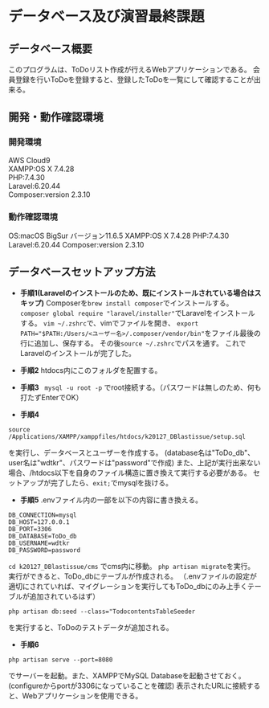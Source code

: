 # データベース及び演習最終課題
## データベース概要
このプログラムは、ToDoリスト作成が行えるWebアプリケーションである。
会員登録を行いToDoを登録すると、登録したToDoを一覧にして確認することが出来る。
## 開発・動作確認環境
### 開発環境
AWS Cloud9   
XAMPP:OS X 7.4.28    
PHP:7.4.30    
Laravel:6.20.44   
Composer:version 2.3.10
### 動作確認環境
OS:macOS BigSur バージョン11.6.5
XAMPP:OS X 7.4.28
PHP:7.4.30
Laravel:6.20.44
Composer:version 2.3.10
## データベースセットアップ方法
* **手順1(Laravelのインストールのため、既にインストールされている場合はスキップ)**
Composerを```brew install composer```でインストールする。
```composer global require "laravel/installer"```でLaravelをインストールする。
```vim ~/.zshrc```で、vimでファイルを開き、
```export PATH="$PATH:/Users/<ユーザー名>/.composer/vendor/bin"```をファイル最後の行に追加し、保存する。
その後```source ~/.zshrc```でパスを通す。
これでLaravelのインストールが完了した。
* **手順2**
htdocs内にこのフォルダを配置する。

* **手順3**
``` mysql -u root -p```
でroot接続する。（パスワードは無しのため、何も打たずEnterでOK）

* **手順4**
```
source /Applications/XAMPP/xamppfiles/htdocs/k20127_DBlastissue/setup.sql
```
を実行し、データベースとユーザーを作成する。
(database名は"ToDo_db"、user名は"wdtkr"、パスワードは"password"で作成)
また、上記が実行出来ない場合、/htdocs以下を自身のファイル構造に置き換えて実行する必要がある。
セットアップが完了したら、```exit;```でmysqlを抜ける。
* **手順5**
.envファイル内の一部を以下の内容に書き換える。
```
DB_CONNECTION=mysql
DB_HOST=127.0.0.1
DB_PORT=3306
DB_DATABASE=ToDo_db
DB_USERNAME=wdtkr
DB_PASSWORD=password
```

```cd k20127_DBlastissue/cms``` でcms内に移動。
```php artisan migrate```を実行。
実行ができると、ToDo_dbにテーブルが作成される。
（.envファイルの設定が適切にされていれば、マイグレーションを実行してもToDo_dbにのみ上手くテーブルが追加されているはず）
```
php artisan db:seed --class="TodocontentsTableSeeder
```
を実行すると、ToDoのテストデータが追加される。
* **手順6**
```
php artisan serve --port=8080
```
でサーバーを起動。また、XAMPPでMySQL Databaseを起動させておく。(configureからportが3306になっていることを確認)
表示されたURLに接続すると、Webアプリケーションを使用できる。
